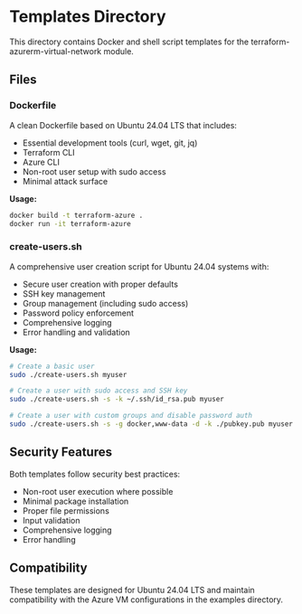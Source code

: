 # Templates Directory

This directory contains Docker and shell script templates for the terraform-azurerm-virtual-network module.

## Files

### Dockerfile
A clean Dockerfile based on Ubuntu 24.04 LTS that includes:
- Essential development tools (curl, wget, git, jq)
- Terraform CLI
- Azure CLI
- Non-root user setup with sudo access
- Minimal attack surface

**Usage:**
```bash
docker build -t terraform-azure .
docker run -it terraform-azure
```

### create-users.sh
A comprehensive user creation script for Ubuntu 24.04 systems with:
- Secure user creation with proper defaults
- SSH key management
- Group management (including sudo access)
- Password policy enforcement
- Comprehensive logging
- Error handling and validation

**Usage:**
```bash
# Create a basic user
sudo ./create-users.sh myuser

# Create a user with sudo access and SSH key
sudo ./create-users.sh -s -k ~/.ssh/id_rsa.pub myuser

# Create a user with custom groups and disable password auth
sudo ./create-users.sh -s -g docker,www-data -d -k ./pubkey.pub myuser
```

## Security Features

Both templates follow security best practices:
- Non-root user execution where possible
- Minimal package installation
- Proper file permissions
- Input validation
- Comprehensive logging
- Error handling

## Compatibility

These templates are designed for Ubuntu 24.04 LTS and maintain compatibility with the Azure VM configurations in the examples directory.